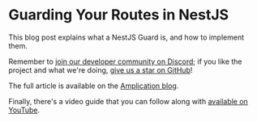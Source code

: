 # Guarding Your Routes in NestJS

This blog post explains what a NestJS Guard is, and how to implement them.

Remember to [join our developer community on Discord](https://amplication.com/discord); if you like the project and what we're doing, [give us a star on GitHub](https://github.com/amplication/amplication)!

The full article is available on the [Amplication blog](https://amplication.com/blog/guarding-your-routes-in-nestjs).

Finally, there's a video guide that you can follow along with [available on YouTube](https://www.youtube.com/watch?v=nEkB3k0bJWc).
